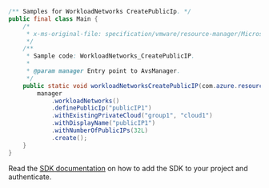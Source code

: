 ```java
/** Samples for WorkloadNetworks CreatePublicIp. */
public final class Main {
    /*
     * x-ms-original-file: specification/vmware/resource-manager/Microsoft.AVS/stable/2021-12-01/examples/WorkloadNetworks_CreatePublicIPs.json
     */
    /**
     * Sample code: WorkloadNetworks_CreatePublicIP.
     *
     * @param manager Entry point to AvsManager.
     */
    public static void workloadNetworksCreatePublicIP(com.azure.resourcemanager.avs.AvsManager manager) {
        manager
            .workloadNetworks()
            .definePublicIp("publicIP1")
            .withExistingPrivateCloud("group1", "cloud1")
            .withDisplayName("publicIP1")
            .withNumberOfPublicIPs(32L)
            .create();
    }
}
```

Read the [SDK documentation](https://github.com/Azure/azure-sdk-for-java/blob/azure-resourcemanager-avs_1.0.0-beta.3/sdk/avs/azure-resourcemanager-avs/README.md) on how to add the SDK to your project and authenticate.
